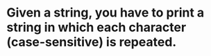 # Given a string, you have to print a string in which each character (case-sensitive) is repeated.

